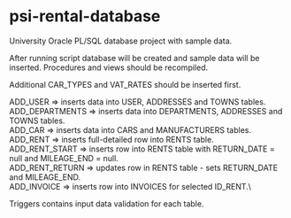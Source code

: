 # psi-rental-database
University Oracle PL/SQL database project with sample data.


After running script database will be created and sample data will be inserted.
Procedures and views should be recompiled.

Additional CAR_TYPES and VAT_RATES should be inserted first.

ADD_USER => inserts data into USER, ADDRESSES and TOWNS tables.\
ADD_DEPARTMENTS => inserts data into DEPARTMENTS, ADDRESSES and TOWNS tables.\
ADD_CAR => inserts data into CARS and MANUFACTURERS tables.\
ADD_RENT => inserts full-detailed row into RENTS table.\
ADD_RENT_START => inserts row into RENTS table with RETURN_DATE = null and MILEAGE_END = null.\
ADD_RENT_RETURN => updates row in RENTS table - sets RETURN_DATE and MILEAGE_END.\
ADD_INVOICE => inserts row into INVOICES for selected ID_RENT.\

Triggers contains input data validation for each table.
